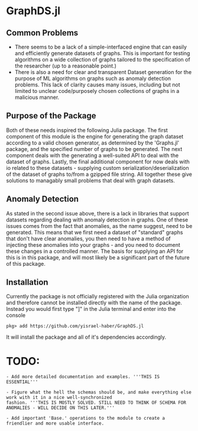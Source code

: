 # GraphDS.jl

## Common Problems
- There seems to be a lack of a simple-interfaced engine that can easily and efficiently generate datasets of graphs. This is important for testing algorithms on a wide collection of graphs tailored to the specification of the researcher (up to a reasonable point.) 
- There is also a need for clear and transparent Dataset generation for the purpose of ML algorithms on graphs such as anomaly detection problems. This lack of clarity causes many issues, including but not limited to unclear code/purposely chosen collections of graphs in a malicious manner. 

## Purpose of the Package
Both of these needs inspired the following Julia package. The first component of this module is the engine for generating the graph dataset according to a valid chosen generator, as determined by the 'Graphs.jl' package, and the specified number of graphs to be generated. The next component deals with the generating a well-suited API to deal with the dataset of graphs. 
Lastly, the final additional component for now deals with io related to these datasets - supplying custom serialization/deserialization of the dataset of graphs to/from a gzipped file string. All together these give solutions to managably small problems that deal with graph datasets. 

## Anomaly Detection
As stated in the second issue above, there is a lack in libraries that support datasets regarding dealing with anomaly detection in graphs. One of these issues comes from the fact that anomalies, as the name suggest, need to be generated. This means that we first need a dataset of "standard" graphs that don't have clear anomalies, you then need to have a method of injecting these anomalies into your graphs - and you need to document these changes in a controlled manner. The basis for supplying an API for this is in this package, and will most likely be a significant part of the future of this package. 

## Installation
Currently the package is not officially registered with the Julia organization and therefore cannot be installed directly with the name of the package. Instead you would first type "]" in the Julia terminal and enter into the console

```console
pkg> add https://github.com/yisrael-haber/GraphDS.jl
```

It will install the package and all of it's dependencies accordingly. 

# TODO:

    - Add more detailed documentation and examples. '''THIS IS ESSENTIAL'''

    - Figure what the hell the schemas should be, and make everything else work with it in a nice well-synchronized 
    fashion. '''THIS IS MOSTLY SOLVED. STILL NEED TO THINK OF SCHEMA FOR ANOMALIES - WILL DECIDE ON THIS LATER.'''

    - Add important 'Base.' operations to the module to create a friendlier and more usable interface.
